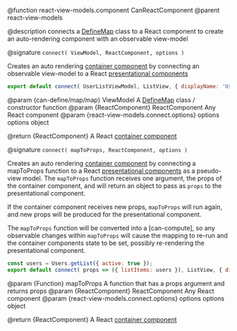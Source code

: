 @function react-view-models.component CanReactComponent
@parent react-view-models

@description connects a [DefineMap](./can-define/map/map.html) class to a React component to create an auto-rendering component with an observable view-model

@signature `connect( ViewModel, ReactComponent, options )`

Creates an auto rendering [container component](https://medium.com/@dan_abramov/smart-and-dumb-components-7ca2f9a7c7d0#.v9i90qbq8) by connecting an observable view-model to a React [presentational components](https://medium.com/@dan_abramov/smart-and-dumb-components-7ca2f9a7c7d0#.v9i90qbq8)

```javascript
export default connect( UserListViewModel, ListView, { displayName: 'UserList' } )
```

@param {can-define/map/map} ViewModel A [DefineMap](./can-define/map/map.html) class / constructor function
@param {ReactComponent} ReactComponent Any React component
@param {react-view-models.connect.options} options options object

@return {ReactComponent} A React [container component](https://medium.com/@dan_abramov/smart-and-dumb-components-7ca2f9a7c7d0#.v9i90qbq8)

@signature `connect( mapToProps, ReactComponent, options )`

Creates an auto rendering [container component](https://medium.com/@dan_abramov/smart-and-dumb-components-7ca2f9a7c7d0#.v9i90qbq8) by connecting a mapToProps function to a React [presentational components](https://medium.com/@dan_abramov/smart-and-dumb-components-7ca2f9a7c7d0#.v9i90qbq8) as a pseudo-view model. The `mapToProps` function receives one argument, the props of the container component, and will return an object to pass as `props` to the presentational component.

If the container component receives new props, `mapToProps` will run again, and new props will be produced for the presentational component.

The `mapToProps` function will be converted into a [can-compute], so any observable changes within `mapToProps` will cause the mapping to re-run and the container components state to be set, possibly re-rendering the presentational component.

```javascript
const users = Users.getList({ active: true });
export default connect( props => ({ listItems: users }), ListView, { displayName: 'UserListView' })
```

@param {Function} mapToProps A function that has a props argument and returns props
@param {ReactComponent} ReactComponent Any React component
@param {react-view-models.connect.options} options options object

@return {ReactComponent} A React [container component](https://medium.com/@dan_abramov/smart-and-dumb-components-7ca2f9a7c7d0#.v9i90qbq8)
